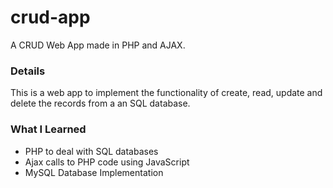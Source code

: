 # crud-app
A CRUD Web App made in PHP and AJAX.

<h3>Details</h3>
This is a web app to implement the functionality of create, read, update and delete the records from a an SQL database.

<h3>What I Learned</h3>
<ul>
  <li>PHP to deal with SQL databases</li>
  <li>Ajax calls to PHP code using JavaScript</li>
  <li>MySQL Database Implementation</li>
</ul>
